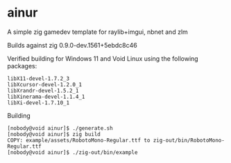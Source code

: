 # ainur
A simple zig gamedev template for raylib+imgui, nbnet and zlm

Builds against zig 0.9.0-dev.1561+5ebdc8c46

Verified building for Windows 11 and Void Linux using the following packages:

```
libX11-devel-1.7.2_3
libXcursor-devel-1.2.0_1
libXrandr-devel-1.5.2_1
libXinerama-devel-1.1.4_1
libXi-devel-1.7.10_1
```

Building
```
[nobody@void ainur]$ ./generate.sh
[nobody@void ainur]$ zig build
COPY: example/assets/RobotoMono-Regular.ttf to zig-out/bin/RobotoMono-Regular.ttf
[nobody@void ainur]$ ./zig-out/bin/example
```
